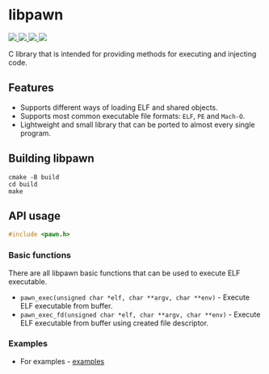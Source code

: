 # libpawn

<p>
    <a href="https://entysec.com">
        <img src="https://img.shields.io/badge/developer-EntySec-blue.svg">
    </a>
    <a href="https://github.com/EntySec/libpawn">
        <img src="https://img.shields.io/badge/language-C-grey.svg">
    </a>
    <a href="https://github.com/EntySec/libpawn/forks">
        <img src="https://img.shields.io/github/forks/EntySec/libpawn?color=green">
    </a>
    <a href="https://github.com/EntySec/libpawn/stargazers">
        <img src="https://img.shields.io/github/stars/EntySec/libpawn?color=yellow">
    </a>
</p>

C library that is intended for providing methods for executing and injecting code.

## Features

* Supports different ways of loading ELF and shared objects.
* Supports most common executable file formats: `ELF`, `PE` and `Mach-O`.
* Lightweight and small library that can be ported to almost every single program.

## Building libpawn

```shell
cmake -B build
cd build
make
```

## API usage

```c
#include <pawn.h>
```

### Basic functions

There are all libpawn basic functions that can be used to execute ELF executable.

* `pawn_exec(unsigned char *elf, char **argv, char **env)` - Execute ELF executable from buffer.
* `pawn_exec_fd(unsigned char *elf, char **argv, char **env)` - Execute ELF executable from buffer using created file descriptor.

### Examples

* For examples - [examples](https://github.com/EntySec/libpawn/tree/main/examples)

